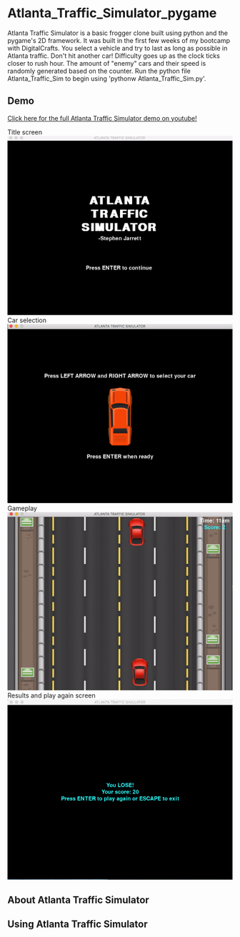 # Atlanta_Traffic_Simulator_pygame

Atlanta Traffic Simulator is a basic frogger clone built using python and the pygame's 2D framework. 
It was built in the first few weeks of my bootcamp with DigitalCrafts. 
You select a vehicle and try to last as long as possible in Atlanta traffic. Don't hit another car!
Difficulty goes up as the clock ticks closer to rush hour.
The amount of "enemy" cars and their speed is randomly generated based on the counter.
Run the python file Atlanta_Traffic_Sim to begin using 'pythonw Atlanta_Traffic_Sim.py'.

## Demo

<a href="https://www.youtube.com/watch?v=v8zOv59Sr7c&feature=youtu.be" target="_blank">Click here for the full Atlanta Traffic Simulator demo on youtube!</a>

Title screen
<br>
[![Title Screen](https://github.com/stephenjarrett/Atlanta_Traffic_Simulator_pygame/blob/master/images/ATStitle.gif)](https://www.youtube.com/watch?v=v8zOv59Sr7c&feature=youtu.be)
<br>
Car selection
<br>
[![Car Selection](https://github.com/stephenjarrett/Atlanta_Traffic_Simulator_pygame/blob/master/images/ATScarselection.gif)](https://www.youtube.com/watch?v=v8zOv59Sr7c&feature=youtu.be)
<br>
Gameplay
<br>
[![Gameplay](https://github.com/stephenjarrett/Atlanta_Traffic_Simulator_pygame/blob/master/images/ATSgameplay.gif)](https://www.youtube.com/watch?v=v8zOv59Sr7c&feature=youtu.be)
<br>
Results and play again screen
<br>
[![Results and play again screen](https://github.com/stephenjarrett/Atlanta_Traffic_Simulator_pygame/blob/master/images/ATSresults.gif)](https://www.youtube.com/watch?v=v8zOv59Sr7c&feature=youtu.be)


## About Atlanta Traffic Simulator


## Using Atlanta Traffic Simulator

